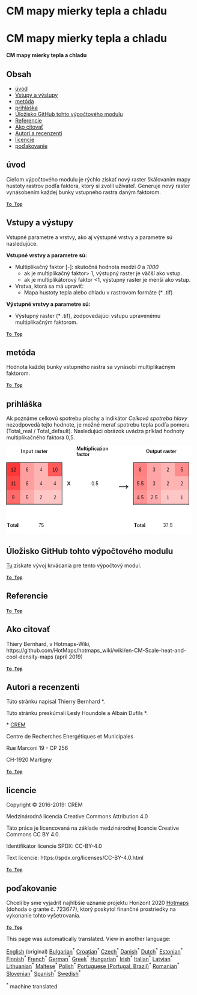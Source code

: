 <h1> <a class="anchor" id="cm-scale-heat-and-cool-density-maps" href="#cm-scale-heat-and-cool-density-maps"><i class="fa fa-link"></i></a> CM mapy mierky tepla a chladu </h1><h1> <a class="anchor" id="cm-scale-heat-and-cool-density-maps" href="#cm-scale-heat-and-cool-density-maps"><i class="fa fa-link"></i></a> CM mapy mierky tepla a chladu </h1><p> <strong>CM mapy mierky tepla a chladu</strong> </p><h2> <a class="anchor" id="table-of-contents" href="#table-of-contents"><i class="fa fa-link"></i></a> Obsah </h2><ul><li> <a href="#introduction">úvod</a> </li><li> <a href="#inputs-and-outputs">Vstupy a výstupy</a> </li><li> <a href="#method">metóda</a> </li><li> <a href="#application">prihláška</a> </li><li> <a href="#github-repository-of-this-calculation-module">Úložisko GitHub tohto výpočtového modulu</a> </li><li> <a href="#references">Referencie</a> </li><li> <a href="#how-to-cite">Ako citovať</a> </li><li> <a href="#authors-and-reviewers">Autori a recenzenti</a> </li><li> <a href="#license">licencie</a> </li><li> <a href="#acknowledgement">poďakovanie</a> </li></ul><h2> <a class="anchor" id="introduction" href="#introduction"><i class="fa fa-link"></i></a> úvod </h2><p> Cieľom výpočtového modulu je rýchlo získať nový raster škálovaním mapy hustoty rastrov podľa faktora, ktorý si zvolil užívateľ. Generuje nový raster vynásobením každej bunky vstupného rastra daným faktorom. </p><p><ins> <code><strong><a href="#table-of-contents">To Top</a></strong></code> </ins> </p><h2> <a class="anchor" id="inputs-and-outputs" href="#inputs-and-outputs"><i class="fa fa-link"></i></a> Vstupy a výstupy </h2><p> Vstupné parametre a vrstvy, ako aj výstupné vrstvy a parametre sú nasledujúce. </p><p> <strong>Vstupné vrstvy a parametre sú:</strong> </p><ul><li> Multiplikačný faktor [-]: skutočná hodnota medzi <em><em>0</em></em> a <em><em>1000</em></em> <ul><li> ak je multiplikačný faktor&gt; 1, výstupný raster je väčší ako vstup. </li><li> ak je multiplikátorový faktor &lt;1, výstupný raster je menší ako vstup. </li></ul></li><li> Vrstva, ktorá sa má upraviť: <ul><li> Mapa hustoty tepla alebo chladu v rastrovom formáte (* .tif) </li></ul></li></ul><p> <strong>Výstupné vrstvy a parametre sú:</strong> </p><ul><li> Výstupný raster (* .tif), zodpovedajúci vstupu upravenému multiplikačným faktorom. </li></ul><p><ins> <code><strong><a href="#table-of-contents">To Top</a></strong></code> </ins> </p><h2> <a class="anchor" id="method" href="#method"><i class="fa fa-link"></i></a> metóda </h2><p> Hodnota každej bunky vstupného rastra sa vynásobí multiplikačným faktorom. </p><p><ins> <code><strong><a href="#table-of-contents">To Top</a></strong></code> </ins> </p><h2> <a class="anchor" id="application" href="#application"><i class="fa fa-link"></i></a> prihláška </h2><p> Ak poznáme celkovú spotrebu plochy a indikátor <em>Celková spotreba hlavy</em> nezodpovedá tejto hodnote, je možné merať spotrebu tepla podľa pomeru (Total_real / Total_default). Nasledujúci obrázok uvádza príklad hodnoty multiplikačného faktora 0,5. </p><p><img alt="Fig. 1-0" src="images/Wiki_CM_scale.png" title="Pomenujte spustenú reláciu"/></p><h2> <a class="anchor" id="github-repository-of-this-calculation-module" href="#github-repository-of-this-calculation-module"><i class="fa fa-link"></i></a> Úložisko GitHub tohto výpočtového modulu </h2><p> <a href="https://github.com/HotMaps/base_calculation_module">Tu</a> získate vývoj krvácania pre tento výpočtový modul. </p><p><ins> <code><strong><a href="#table-of-contents">To Top</a></strong></code> </ins> </p><h2> <a class="anchor" id="references" href="#references"><i class="fa fa-link"></i></a> Referencie </h2><p><ins> <code><strong><a href="#table-of-contents">To Top</a></strong></code> </ins> </p><h2> <a class="anchor" id="how-to-cite" href="#how-to-cite"><i class="fa fa-link"></i></a> Ako citovať </h2><p> Thiery Bernhard, v Hotmaps-Wiki, https://github.com/HotMaps/hotmaps_wiki/wiki/en-CM-Scale-heat-and-cool-density-maps (apríl 2019) </p><p><ins> <code><strong><a href="#table-of-contents">To Top</a></strong></code> </ins> </p><h2> <a class="anchor" id="authors-and-reviewers" href="#authors-and-reviewers"><i class="fa fa-link"></i></a> Autori a recenzenti </h2><p> Túto stránku napísal Thierry Bernhard *. </p><p> Túto stránku preskúmali Lesly Houndole a Albain Dufils *. </p><p> * <a href="https://www.crem.ch/">CREM</a> </p><p> Centre de Recherches Energétiques et Municipales </p><p> Rue Marconi 19 - CP 256 </p><p> CH-1920 Martigny </p><p><ins> <code><strong><a href="#table-of-contents">To Top</a></strong></code> </ins> </p><h2> <a class="anchor" id="license" href="#license"><i class="fa fa-link"></i></a> licencie </h2><p> Copyright © 2016-2019: CREM </p><p> Medzinárodná licencia Creative Commons Attribution 4.0 </p><p> Táto práca je licencovaná na základe medzinárodnej licencie Creative Commons CC BY 4.0. </p><p> Identifikátor licencie SPDX: CC-BY-4.0 </p><p> Text licencie: https://spdx.org/licenses/CC-BY-4.0.html </p><p><ins> <code><strong><a href="#table-of-contents">To Top</a></strong></code> </ins> </p><h2> <a class="anchor" id="acknowledgement" href="#acknowledgement"><i class="fa fa-link"></i></a> poďakovanie </h2><p> Chceli by sme vyjadriť najhlbšie uznanie projektu Horizont 2020 <a href="https://www.hotmaps-project.eu">Hotmaps</a> (dohoda o grante č. 723677), ktorý poskytol finančné prostriedky na vykonanie tohto vyšetrovania. </p><p><ins> <code><strong><a href="#table-of-contents">To Top</a></strong></code> </ins> </p>
<!--- THIS IS A SUPER UNIQUE IDENTIFIER -->

This page was automatically translated. View in another language:

[English](../en/CM-Scale-heat-and-cool-density-maps) (original) [Bulgarian](../bg/CM-Scale-heat-and-cool-density-maps)<sup>\*</sup> [Croatian](../hr/CM-Scale-heat-and-cool-density-maps)<sup>\*</sup> [Czech](../cs/CM-Scale-heat-and-cool-density-maps)<sup>\*</sup> [Danish](../da/CM-Scale-heat-and-cool-density-maps)<sup>\*</sup> [Dutch](../nl/CM-Scale-heat-and-cool-density-maps)<sup>\*</sup> [Estonian](../et/CM-Scale-heat-and-cool-density-maps)<sup>\*</sup> [Finnish](../fi/CM-Scale-heat-and-cool-density-maps)<sup>\*</sup> [French](../fr/CM-Scale-heat-and-cool-density-maps)<sup>\*</sup> [German](../de/CM-Scale-heat-and-cool-density-maps)<sup>\*</sup> [Greek](../el/CM-Scale-heat-and-cool-density-maps)<sup>\*</sup> [Hungarian](../hu/CM-Scale-heat-and-cool-density-maps)<sup>\*</sup> [Irish](../ga/CM-Scale-heat-and-cool-density-maps)<sup>\*</sup> [Italian](../it/CM-Scale-heat-and-cool-density-maps)<sup>\*</sup> [Latvian](../lv/CM-Scale-heat-and-cool-density-maps)<sup>\*</sup> [Lithuanian](../lt/CM-Scale-heat-and-cool-density-maps)<sup>\*</sup> [Maltese](../mt/CM-Scale-heat-and-cool-density-maps)<sup>\*</sup> [Polish](../pl/CM-Scale-heat-and-cool-density-maps)<sup>\*</sup> [Portuguese (Portugal, Brazil)](../pt/CM-Scale-heat-and-cool-density-maps)<sup>\*</sup> [Romanian](../ro/CM-Scale-heat-and-cool-density-maps)<sup>\*</sup>  [Slovenian](../sl/CM-Scale-heat-and-cool-density-maps)<sup>\*</sup> [Spanish](../es/CM-Scale-heat-and-cool-density-maps)<sup>\*</sup> [Swedish](../sv/CM-Scale-heat-and-cool-density-maps)<sup>\*</sup> 

<sup>\*</sup> machine translated
